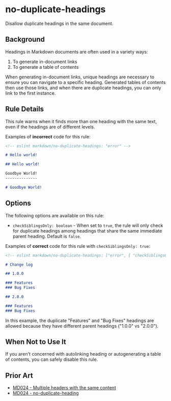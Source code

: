 # no-duplicate-headings

Disallow duplicate headings in the same document.

## Background

Headings in Markdown documents are often used in a variety ways:

1. To generate in-document links
1. To generate a table of contents

When generating in-document links, unique headings are necessary to ensure you can navigate to a specific heading. Generated tables of contents then use those links, and when there are duplicate headings, you can only link to the first instance.

## Rule Details

This rule warns when it finds more than one heading with the same text, even if the headings are of different levels.

Examples of **incorrect** code for this rule:

```markdown
<!-- eslint markdown/no-duplicate-headings: "error" -->

# Hello world!

## Hello world!

Goodbye World!
--------------

# Goodbye World!
```

## Options

The following options are available on this rule:

* `checkSiblingsOnly: boolean` - When set to `true`, the rule will only check for duplicate headings among headings that share the same immediate parent heading. Default is `false`.

Examples of **correct** code for this rule with `checkSiblingsOnly: true`:

```markdown
<!-- eslint markdown/no-duplicate-headings: ["error", { "checkSiblingsOnly": true }] -->

# Change log

## 1.0.0

### Features
### Bug Fixes

## 2.0.0

### Features
### Bug Fixes
```

In this example, the duplicate "Features" and "Bug Fixes" headings are allowed because they have different parent headings ("1.0.0" vs "2.0.0").

## When Not to Use It

If you aren't concerned with autolinking heading or autogenerating a table of contents, you can safely disable this rule.

## Prior Art

* [MD024 - Multiple headers with the same content](https://github.com/markdownlint/markdownlint/blob/main/docs/RULES.md#md024---multiple-headers-with-the-same-content)
* [MD024 - no-duplicate-heading](https://github.com/DavidAnson/markdownlint/blob/main/doc/md024.md)
